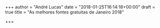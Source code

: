 +++
author = "André Lucas"
date = "2018-01-25T16:14:18+00:00"
draft = true
title = "As melhores fontes gratuitas de Janeiro 2018"

+++
